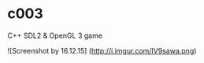 # c003
C++ SDL2 &amp; OpenGL 3 game

![Screenshot by 16.12.15]
(http://i.imgur.com/IV9sawa.png)

<!--![Screenshot by 5.12.15]
(http://i.imgur.com/atZIiPz.png)-->
